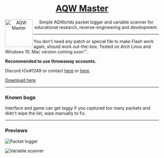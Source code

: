 <div align="center">
<a href="https://github.com/r-0-x/AQW-Master/">
<h1>AQW Master</h1>
  <img
    height="90"
    width="90"
    alt="AQW Master"
    src="https://github.com/r-0-x/AQW-Master/blob/master/images/logo.png?raw=true"
    align="left"
  />
</a>

Simple AQWorlds packet logger and variable scanner for educational research, reverse-engineering and development.
</div>

---

You don't need any patch or special file to make Flash work again, should work out-the-box. Tested on Arch Linux and Windows 10. Mac version coming soon™.

**Recommended to use throwaway accounts.**


Discord rOx#1249 or contact [here](http://forum.ragezone.com/members/550384.html) or [here](https://www.mpgh.net/forum/member.php?u=104963).

[Download here](https://github.com/r-0-x/AQW-Master/releases)

---

### Known bugs

Interface and game can get laggy if you captured too many packets and didn't wipe the list, wipe manually to fix.

---

### Previews

![Packet logger](https://github.com/r-0-x/AQW-Master/blob/master/images/preview_logger.png?raw=true)

![Variable scanner](https://github.com/r-0-x/AQW-Master/blob/master/images/preview_scanner.jpg?raw=true)